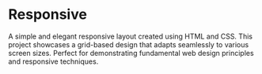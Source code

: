 # Responsive
A simple and elegant responsive layout created using HTML and CSS. This project showcases a grid-based design that adapts seamlessly to various screen sizes. Perfect for demonstrating fundamental web design principles and responsive techniques.
